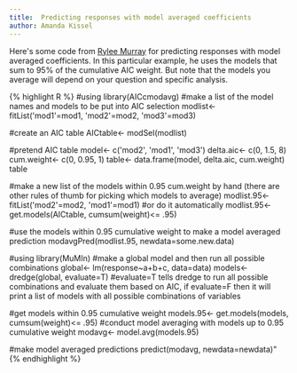 ```yaml
---
title:  Predicting responses with model averaged coefficients
author: Amanda Kissel
---
```


Here's some code from [Rylee Murray](https://twitter.com/ryleega) for predicting responses with model averaged coefficients. In this particular example, he uses the models that sum to 95% of the cumulative AIC weight. But note that the models you average will depend on your question and specific analysis. 

{% highlight R %}
#using 
library(AICcmodavg)
#make a list of the model names and models to be put into AIC selection
modlist<- fitList('mod1'=mod1, 'mod2'=mod2, 'mod3'=mod3)

#create an AIC table
AICtable<- modSel(modlist)

#pretend AIC table
model<- c('mod2', 'mod1', 'mod3')
delta.aic<- c(0, 1.5, 8)
cum.weight<- c(0, 0.95, 1)
table<- data.frame(model, delta.aic, cum.weight)
table

#make a new list of the models within 0.95 cum.weight by hand (there are other rules of thumb for picking which models to average)
modlist.95<- fitList('mod2'=mod2, 'mod1'=mod1)
#or do it automatically
modlist.95<- get.models(AICtable, cumsum(weight)<= .95)

#use the models within 0.95 cumulative weight to make a model averaged prediction
modavgPred(modlist.95, newdata=some.new.data)

#using
library(MuMIn)
#make a global model and then run all possible combinations
global<- lm(response~a+b+c, data=data)
models<- dredge(global, evaluate=T) #evaluate=T tells dredge to run all possible combinations and evaluate them based on AIC, if evaluate=F then it will print a list of models with all possible combinations of variables

#get models within 0.95 cumulative weight
models.95<- get.models(models, cumsum(weight)<= .95)
#conduct model averaging with models up to 0.95 cumulative weight
modavg<- model.avg(models.95)

#make model averaged predictions
predict(modavg, newdata=newdata)"
{% endhighlight %}
